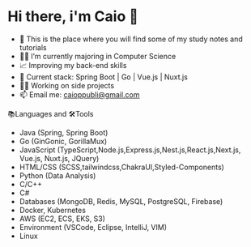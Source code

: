 # Hi there, i'm Caio 👋

- 📝 This is the place where you will find some of my study notes and tutorials
- 👨‍🎓 I’m currently majoring in Computer Science
- 📈 Improving my back-end skills
- 🔋 Current stack: Spring Boot | Go | Vue.js | Nuxt.js
- 🧑‍💻 Working on side projects
- 📫 Email me: caioppubli@gmail.com

📚Languages and 🛠️Tools

- Java (Spring, Spring Boot)
- Go (GinGonic, GorillaMux)
- JavaScript (TypeScript,Node.js,Express.js,Nest.js,React.js,Next.js, Vue.js, Nuxt.js, JQuery)
- HTML/CSS (SCSS,tailwindcss,ChakraUI,Styled-Components)
- Python (Data Analysis)
- C/C++
- C#
- Databases (MongoDB, Redis, MySQL, PostgreSQL, Firebase)
- Docker, Kubernetes
- AWS (EC2, ECS, EKS, S3)
- Environment (VSCode, Eclipse, IntelliJ, VIM)
- Linux
